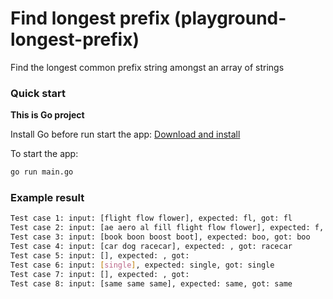 # Find longest prefix (playground-longest-prefix)

Find the longest common prefix string amongst an array of strings

### Quick start
**This is Go project**

Install Go before run start the app:
[Download and install
](https://go.dev/doc/install)

To start the app:
```sh
go run main.go
```

### Example result
```sh
Test case 1: input: [flight flow flower], expected: fl, got: fl
Test case 2: input: [ae aero al fill flight flow flower], expected: f, got: f
Test case 3: input: [book boon boost boot], expected: boo, got: boo
Test case 4: input: [car dog racecar], expected: , got: racecar
Test case 5: input: [], expected: , got: 
Test case 6: input: [single], expected: single, got: single
Test case 7: input: [], expected: , got: 
Test case 8: input: [same same same], expected: same, got: same
```
